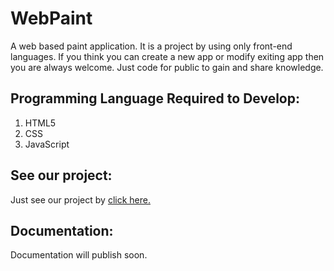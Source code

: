 # WebPaint
A web based paint application. It is a project by using only front-end languages. If you think you can create a new app or modify exiting app then you are always welcome. Just code for public to gain and share knowledge.

## Programming Language Required to Develop:
  1. HTML5
  2. CSS
  3. JavaScript  

## See our project:
  Just see our project by [click here.](http://geekofcodes.github.io/WebPaint/)  

##  Documentation:
  Documentation will publish soon.
